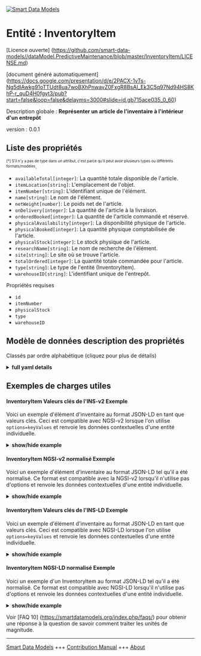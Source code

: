 <!-- 10-Header -->  
[![Smart Data Models](https://smartdatamodels.org/wp-content/uploads/2022/01/SmartDataModels_logo.png "Logo")](https://smartdatamodels.org)  
Entité : InventoryItem  
======================<!-- /10-Header -->  
<!-- 15-License -->  
[Licence ouverte] (https://github.com/smart-data-models//dataModel.PredictiveMaintenance/blob/master/InventoryItem/LICENSE.md)  
[document généré automatiquement] (https://docs.google.com/presentation/d/e/2PACX-1vTs-Ng5dIAwkg91oTTUdt8ua7woBXhPnwavZ0FxgR8BsAI_Ek3C5q97Nd94HS8KhP-r_quD4H0fgyt3/pub?start=false&loop=false&delayms=3000#slide=id.gb715ace035_0_60)  
<!-- /15-License -->  
<!-- 20-Description -->  
Description globale : **Représenter un article de l'inventaire à l'intérieur d'un entrepôt**  
version : 0.0.1  
<!-- /20-Description -->  
<!-- 30-PropertiesList -->  

## Liste des propriétés  

<sup><sub>[*] S'il n'y a pas de type dans un attribut, c'est parce qu'il peut avoir plusieurs types ou différents formats/modèles</sub></sup>.  
- `availableTotal[integer]`: La quantité totale disponible de l'article.  - `itemLocation[string]`: L'emplacement de l'objet.  - `itemNumber[string]`: L'identifiant unique de l'élément.  - `name[string]`: Le nom de l'élément.  - `netWeight[number]`: Le poids net de l'article.  - `onDelivery[integer]`: La quantité de l'article à la livraison.  - `orderedBooked[integer]`: La quantité de l'article commandé et réservé.  - `physicalAvailability[integer]`: La disponibilité physique de l'article.  - `physicalBooked[integer]`: La quantité physique comptabilisée de l'article.  - `physicalStock[integer]`: Le stock physique de l'article.  - `researchName[string]`: Le nom de recherche de l'élément.  - `site[string]`: Le site où se trouve l'article.  - `totalOrdered[integer]`: La quantité totale commandée pour l'article.  - `type[string]`: Le type de l'entité (InventoryItem).  - `warehouseID[string]`: L'identifiant unique de l'entrepôt.  <!-- /30-PropertiesList -->  
<!-- 35-RequiredProperties -->  
Propriétés requises  
- `id`  - `itemNumber`  - `physicalStock`  - `type`  - `warehouseID`  <!-- /35-RequiredProperties -->  
<!-- 40-NotesYaml -->  
<!-- /40-NotesYaml -->  
<!-- 50-DataModelHeader -->  
## Modèle de données description des propriétés  
Classés par ordre alphabétique (cliquez pour plus de détails)  
<!-- /50-DataModelHeader -->  
<!-- 60-ModelYaml -->  
<details><summary><strong>full yaml details</strong></summary>    
```yaml  
InventoryItem:    
  description: Represent an item of the inventory inside a warehouse    
  properties:    
    availableTotal:    
      description: The total available quantity of the item.    
      type: integer    
      x-ngsi:    
        type: Property    
    itemLocation:    
      description: The location of the item.    
      type: string    
      x-ngsi:    
        type: Property    
    itemNumber:    
      description: The unique identifier for the item.    
      type: string    
      x-ngsi:    
        type: Property    
    name:    
      description: The name of the item.    
      type: string    
      x-ngsi:    
        type: Property    
    netWeight:    
      description: The net weight of the item.    
      type: number    
      x-ngsi:    
        type: Property    
    onDelivery:    
      description: The quantity of the item on delivery.    
      type: integer    
      x-ngsi:    
        type: Property    
    orderedBooked:    
      description: The quantity of the item ordered and booked.    
      type: integer    
      x-ngsi:    
        type: Property    
    physicalAvailability:    
      description: The physical availability of the item.    
      type: integer    
      x-ngsi:    
        type: Property    
    physicalBooked:    
      description: The physical booked quantity of the item.    
      type: integer    
      x-ngsi:    
        type: Property    
    physicalStock:    
      description: The physical stock of the item.    
      type: integer    
      x-ngsi:    
        type: Property    
    researchName:    
      description: The research name of the item.    
      type: string    
      x-ngsi:    
        type: Property    
    site:    
      description: The site where the item is located.    
      type: string    
      x-ngsi:    
        type: Property    
    totalOrdered:    
      description: The total quantity ordered for the item.    
      type: integer    
      x-ngsi:    
        type: Property    
    type:    
      description: The type of the entity (InventoryItem).    
      type: string    
      x-ngsi:    
        type: Property    
    warehouseID:    
      description: The unique identifier for the warehouse.    
      type: string    
      x-ngsi:    
        type: Property    
  required:    
    - id    
    - type    
    - warehouseID    
    - itemNumber    
    - physicalStock    
  type: object    
  x-derived-from: ''    
  x-disclaimer: Redistribution and use in source and binary forms, with or without modification, are permitted  provided that the license conditions are met. Copyleft (c) 2025 Contributors to Smart Data Models Program    
  x-license-url: https://github.com/smart-data-models/dataModel.PredictiveMaintenance/blob/master/InventoryItem/LICENSE.md    
  x-model-schema: https://smart-data-models.github.io/dataModel.PredictiveMaintenance/InventoryItem/schema.json    
  x-model-tags: maintenance    
  x-version: 0.0.1    
```  
</details>    
<!-- /60-ModelYaml -->  
<!-- 70-MiddleNotes -->  
<!-- /70-MiddleNotes -->  
<!-- 80-Examples -->  
## Exemples de charges utiles  
#### InventoryItem Valeurs clés de l'INS-v2 Exemple  
Voici un exemple d'élément d'inventaire au format JSON-LD en tant que valeurs clés. Ceci est compatible avec NGSI-v2 lorsque l'on utilise `options=keyValues` et renvoie les données contextuelles d'une entité individuelle.  
<details><summary><strong>show/hide example</strong></summary>    
```json  
{  
    "id": "https://smart-data-models.github.io/dataModel.PredictiveMaintenance/InventoryItem/inventoryItem01",  
    "type": "InventoryItem",  
    "warehouseID": "0000",  
    "itemNumber": "1055.52395.191",  
    "name": "Fusibile SIEMENS 3NA3 807",  
    "physicalStock": 10,  
    "researchName": "FusibileSIEMENS3NA38",  
    "site": "01",  
    "itemLocation": "SILO2/0027",  
    "netWeight": 0.13  
}  
```  
</details>  
#### InventoryItem NGSI-v2 normalisé Exemple  
Voici un exemple d'élément d'inventaire au format JSON-LD tel qu'il a été normalisé. Ce format est compatible avec la NGSI-v2 lorsqu'il n'utilise pas d'options et renvoie les données contextuelles d'une entité individuelle.  
<details><summary><strong>show/hide example</strong></summary>    
```json  
{  
    "id": "urn:ngsi-ld:dataModel.PredictiveMaintenance:InventoryItem:inventoryItem01",  
    "type": "InventoryItem",  
    "warehouseID": {  
        "type": "Property",  
        "value": "0000"  
    },  
    "itemNumber": {  
        "type": "Property",  
        "value": "1055.52395.191"  
    },  
    "name": {  
        "type": "Property",  
        "value": "Fusibile SIEMENS 3NA3 807"  
    },  
    "physicalStock": {  
        "type": "Property",  
        "value": 10  
    },  
    "researchName": {  
        "type": "Property",  
        "value": "FusibileSIEMENS3NA38"  
    },  
    "site": {  
        "type": "Property",  
        "value": "01"  
    },  
    "itemLocation": {  
        "type": "Property",  
        "value": "SILO2/0027"  
    },  
    "netWeight": {  
        "type": "Property",  
        "value": 0.13  
    }  
}  
```  
</details>  
#### InventoryItem Valeurs clés de l'INS-LD Exemple  
Voici un exemple d'élément d'inventaire au format JSON-LD en tant que valeurs clés. Ceci est compatible avec NGSI-LD lorsque l'on utilise `options=keyValues` et renvoie les données contextuelles d'une entité individuelle.  
<details><summary><strong>show/hide example</strong></summary>    
```json  
{  
    "@context": [  
        "https://smartdatamodels.org/context.jsonld"  
    ],  
    "id": "https://smart-data-models.github.io/dataModel.PredictiveMaintenance/InventoryItem/inventoryItem01",  
    "type": "InventoryItem",  
    "warehouseID": "0000",  
    "itemNumber": "1055.52395.191",  
    "name": "Fusibile SIEMENS 3NA3 807",  
    "physicalStock": 10,  
    "researchName": "FusibileSIEMENS3NA38",  
    "site": "01",  
    "itemLocation": "SILO2/0027",  
    "netWeight": 0.13  
}  
```  
</details>  
#### InventoryItem NGSI-LD normalisé Exemple  
Voici un exemple d'un InventoryItem au format JSON-LD tel qu'il a été normalisé. Ce format est compatible avec NGSI-LD lorsqu'il n'utilise pas d'options et renvoie les données contextuelles d'une entité individuelle.  
<details><summary><strong>show/hide example</strong></summary>    
```json  
{  
    "@context": [  
        "https://smartdatamodels.org/context.jsonld"  
    ],  
    "id": "https://smart-data-models.github.io/dataModel.PredictiveMaintenance/InventoryItem/inventoryItem01",  
    "type": "InventoryItem",  
    "warehouseID": {  
        "type": "Property",  
        "value": "0000"  
    },  
    "itemNumber": {  
        "type": "Property",  
        "value": "1055.52395.191"  
    },  
    "name": {  
        "type": "Property",  
        "value": "Fusibile SIEMENS 3NA3 807"  
    },  
    "physicalStock": {  
        "type": "Property",  
        "value": 10  
    },  
    "researchName": {  
        "type": "Property",  
        "value": "FusibileSIEMENS3NA38"  
    },  
    "site": {  
        "type": "Property",  
        "value": "01"  
    },  
    "itemLocation": {  
        "type": "Property",  
        "value": "SILO2/0027"  
    },  
    "netWeight": {  
        "type": "Property",  
        "value": 0.13  
    }  
}  
```  
</details><!-- /80-Examples -->  
<!-- 90-FooterNotes -->  
<!-- /90-FooterNotes -->  
<!-- 95-Units -->  
Voir [FAQ 10] (https://smartdatamodels.org/index.php/faqs/) pour obtenir une réponse à la question de savoir comment traiter les unités de magnitude.  
<!-- /95-Units -->  
<!-- 97-LastFooter -->  
---  
[Smart Data Models](https://smartdatamodels.org) +++ [Contribution Manual](https://bit.ly/contribution_manual) +++ [About](https://bit.ly/Introduction_SDM)<!-- /97-LastFooter -->  
